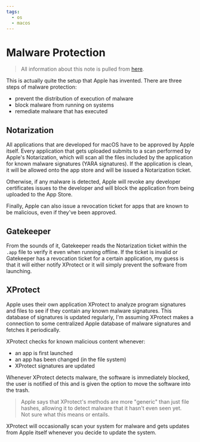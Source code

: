 ```yaml
---
tags:
  - os
  - macos
---
```

# Malware Protection

>All information about this note is pulled from [here](https://support.apple.com/en-ca/guide/security/sec469d47bd8/web).

This is actually quite the setup that Apple has invented. There are three steps of malware protection:

- prevent the distribution of execution of malware
- block malware from running on systems
- remediate malware that has executed

## Notarization

All applications that are developed for macOS have to be approved by Apple itself. Every application that gets uploaded submits to a scan performed by Apple's Notarization, which will scan all the files included by the application for known malware signatures (YARA signatures). If the application is clean, it will be allowed onto the app store and will be issued a Notarization ticket.

Otherwise, if any malware is detected, Apple will revoke any developer certificates issues to the developer and will block the application from being uploaded to the App Store.

Finally, Apple can also issue a revocation ticket for apps that are known to be malicious, even if they've been approved.

## Gatekeeper

From the sounds of it, Gatekeeper reads the Notarization ticket within the `.app` file to verify it even when running offline. If the ticket is invalid or Gatekeeper has a revocation ticket for a certain application, my guess is that it will either notify XProtect or it will simply prevent the software from launching.

## XProtect

Apple uses their own application XProtect to analyze program signatures and files to see if they contain any known malware signatures. This database of signatures is updated regularly, I'm assuming XProtect makes a connection to some centralized Apple database of malware signatures and fetches it periodically.

XProtect checks for known malicious content whenever:

- an app is first launched
- an app has been changed (in the file system)
- XProtect signatures are updated

Whenever XProtect detects malware, the software is immediately blocked, the user is notified of this and is given the option to move the software into the trash. 

>Apple says that XProtect's methods are more "generic" than just file hashes, allowing it to detect malware that it hasn't even seen yet.  
>Not sure what this means or entails.

XProtect will occasionally scan your system for malware and gets updates from Apple itself whenever you decide to update the system.
